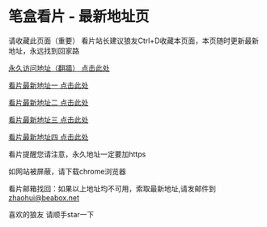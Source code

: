 # 笔盒看片 - 最新地址页

请收藏此页面（重要）
看片站长建议狼友Ctrl+D收藏本页面，本页随时更新最新地址，永远找到回家路

[永久访问地址（翻牆） 点击此处](https://beabox.net/)

[看片最新地址一 点击此处](https://bhz4m3t2s0.shop)

[看片最新地址二 点击此处](https://bhr5q8e0n1.shop)

[看片最新地址三 点击此处](https://bhk0v7n1g6.shop)

[看片最新地址四 点击此处](https://bho6r3r0r7.shop)

看片提醒您请注意，永久地址一定要加https

如网站被屏蔽，请下载chrome浏览器

看片邮箱找回：如果以上地址均不可用，索取最新地址,请发邮件到 zhaohui@beabox.net

喜欢的狼友 请顺手star一下